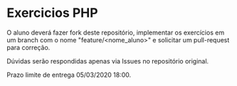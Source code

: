 # Exercicios PHP

O aluno deverá fazer fork deste repositório, implementar os exercícios em um branch com o nome "feature/<nome_aluno>" e solicitar um pull-request para correção.

Dúvidas serão respondidas apenas via Issues no repositório original.

Prazo limite de entrega 05/03/2020 18:00.
